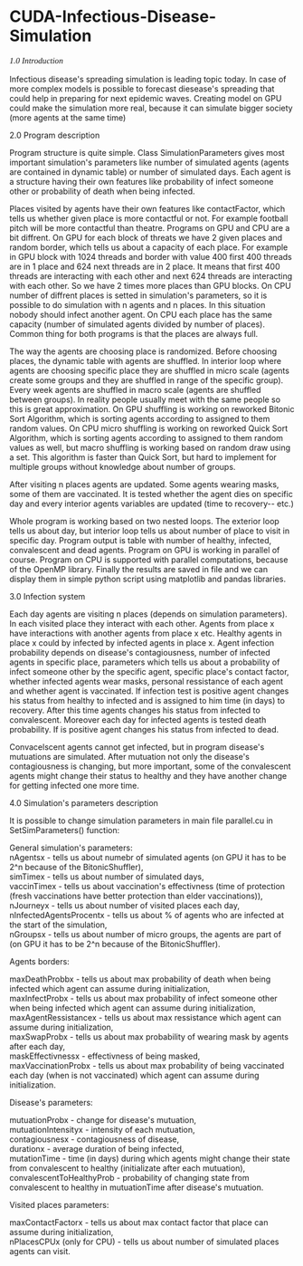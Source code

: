 # CUDA-Infectious-Disease-Simulation

 <p style="font-family: times, serif; font-size:11pt; font-style:italic">1.0 Introduction </p>

  Infectious disease's spreading simulation is leading topic today. In case of more complex models is possible to forecast diesease's
  spreading that could help in preparing for next epidemic waves. Creating model on GPU could make the simulation more real,
  because it can simulate bigger society (more agents at the same time)
  
  
2.0 Program description

  Program structure is quite simple. Class SimulationParameters gives most important simulation's parameters like number
  of simulated agents (agents are contained in dynamic table) or number of simulated days. Each agent is a structure having their
  own features like probability of infect someone other or probability of death when being infected.
  
  Places visited by agents have their own features like contactFactor, which tells us whether given place is more contactful or not. 
  For example football pitch will be more contactful than theatre. Programs on GPU and CPU are a bit diffrent. On GPU for each 
  block of threats we have 2 given places and random border, which tells us about a capacity of each place. For example in GPU block 
  with 1024 threads and border with value 400 first 400 threads are in 1 place and 624 next threads are in 2 place. It means that 
  first 400 threads are interacting with each other and next 624 threads are interacting with each other. So we have 2 times more 
  places than GPU blocks. On CPU number of diffrent places is setted in simulation's parameters, so it is possible to do simulation 
  with n agents and n places. In this situation nobody should infect another agent. On CPU each place has the same capacity 
  (number of simulated agents divided by number of places). Common thing for both programs is that the places are always full.
  
  The way the agents are choosing place is randomized. Before choosing places, the dynamic table with agents are shuffled. In
  interior loop where agents are choosing specific place they are shuffled in micro scale (agents create some groups and they are
  shuffled in range of the specific group). Every week agents are shuffled in macro scale (agents are shuffled between groups).
  In reality people usually meet with the same people so this is great approximation. On GPU shuffling is working on reworked
  Bitonic Sort Algorithm, which is sorting agents according to assigned to them random values. On CPU micro shuffling is working
  on reworked Quick Sort Algorithm, which is sorting agents according to assigned to them random values as well, but macro shuffling
  is working based on random draw using a set. This algorithm is faster than Quick Sort, but hard to implement for multiple groups
  without knowledge about number of groups.
  
  After visiting n places agents are updated. Some agents wearing masks, some of them are vaccinated. It is tested whether the agent
  dies on specific day and every interior agents variables are updated (time to recovery-- etc.)
  
  Whole program is working based on two nested loops. The exterior loop tells us about day, but interior loop tells us about
  number of place to visit in specific day. Program output is table with number of healthy, infected, convalescent and dead
  agents. Program on GPU is working in parallel of course. Program on CPU is supported with parallel computations, because of the
  OpenMP library. Finally the results are saved in file and we can display them in simple python script using matplotlib
  and pandas libraries.
  
  
3.0 Infection system
  
  Each day agents are visiting n places (depends on simulation parameters). In each visited place they interact with each other.
  Agents from place x have interactions with another agents from place x etc. Healthy agents in place x could by infected
  by infected agents in place x. Agent infection probability depends on disease's contagiousness, number of infected agents in
  specific place, parameters which tells us about a probability of infect someone other by the specific agent, specific place's
  contact factor, whether infected agents wear masks, personal ressistance of each agent and whether agent is vaccinated.
  If infection test is positive agent changes his status from healthy to infected and is assigned to him time (in days) to 
  recovery. After this time agents changes his status from infected to convalescent. Moreover each day for infected agents is
  tested death probability. If is positive agent changes his status from infected to dead.
  
  Convacelscent agents cannot get infected, but in program disease's mutuations are simulated. After mutuation not only the 
  disease's contagiousness is changing, but more important, some of the convalescent agents might change their status to healthy
  and they have another change for getting infected one more time.
  
  
 4.0 Simulation's parameters description
 
  It is possible to change simulation parameters in main file parallel.cu in SetSimParameters() function:
  
  General simulation's parameters:\
  nAgentsx - tells us about numebr of simulated agents (on GPU it has to be 2^n because of the BitonicShuffler),\
  simTimex - tells us about number of simulated days,\
  vaccinTimex - tells us about vaccination's effectivness (time of protection (fresh vaccinations have better protection than
  elder vaccinations)),\
  nJourneyx - tells us about number of visited places each day,\
  nInfectedAgentsProcentx - tells us about % of agents who are infected at the start of the simulation,\
  nGroupsx - tells us about number of micro groups, the agents are part of (on GPU it has to be 2^n because of the
  BitonicShuffler).
  
  Agents borders:
  
  maxDeathProbbx - tells us about max probability of death when being infected which agent can assume during initialization,\
  maxInfectProbx - tells us about max probability of infect someone other when being infected which agent can assume during
  initialization,\
  maxAgentRessistancex - tells us about max ressistance which agent can assume during initialization,\
  maxSwapProbx - tells us about max probability of wearing mask by agents after each day,\
  maskEffectivnessx - effectivness of being masked,\
  maxVaccinationProbx - tells us about max probability of being vaccinated each day (when is not vaccinated) which agent can
  assume during initialization.
  
  Disease's parameters:
  
  mutuationProbx - change for disease's mutuation,\
  mutuationIntensityx - intensity of each mutuation,\
  contagiousnesx - contagiousness of disease,\
  durationx - average duration of being infected,\
  mutationTime - time (in days) during which agents might change their state from convalescent to healthy (initializate after
  each mutuation),\
  convalescentToHealthyProb - probability of changing state from convalescent to healthy in mutuationTime after disease's
  mutuation.
  
  Visited places parameters:
  
  maxContactFactorx - tells us about max contact factor that place can assume during initialization,\
  nPlacesCPUx (only for CPU) - tells us about number of simulated places agents can visit.
